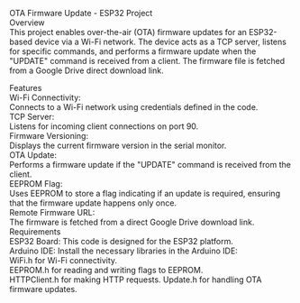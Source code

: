 OTA Firmware Update - ESP32 Project
<br>
Overview
<br>
This project enables over-the-air (OTA) firmware updates for an ESP32-based device via a Wi-Fi network. The device acts as a TCP server, listens for specific commands, and performs a firmware update when the "UPDATE" command is received from a client. The firmware file is fetched from a Google Drive direct download link.

Features
<br>
Wi-Fi Connectivity: 
<br>
Connects to a Wi-Fi network using credentials defined in the code.
<br>
TCP Server: 
<br>
Listens for incoming client connections on port 90.
<br>
Firmware Versioning: 
<br>
Displays the current firmware version in the serial monitor.
<br>
OTA Update: 
<br>
Performs a firmware update if the "UPDATE" command is received from the client.
<br>
EEPROM Flag: 
<br>
Uses EEPROM to store a flag indicating if an update is required, ensuring that the firmware update happens only once.
<br>
Remote Firmware URL: 
<br>
The firmware is fetched from a direct Google Drive download link.
<br>
Requirements
<br>
ESP32 Board: This code is designed for the ESP32 platform.
<br>
Arduino IDE: Install the necessary libraries in the Arduino IDE:
<br>
WiFi.h for Wi-Fi connectivity.
<br>
EEPROM.h for reading and writing flags to EEPROM.
<br>
HTTPClient.h for making HTTP requests.
Update.h for handling OTA firmware updates.
